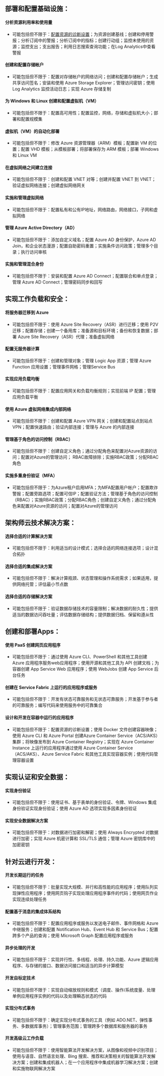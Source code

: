 ## 部署和配置基础设施：

#### 分析资源利用率和使用量

* 可能包括但不限于：[配置资源的诊断设置](https://github.com/liuwantao3/Azure-Certification/blob/master/AZ%20300%20Requirements.md)；为资源创建基线；创建和停用警报；分析订阅中的警报；分析订阅中的指标；创建行动组；监控未使用的资源；监控支出；支出报告；利用日志搜索查询功能；在Log Analytics中查看警报

#### 创建和配置存储帐户

* 可能包括但不限于：配置对存储帐户的网络访问；创建和配置存储帐户；生成共享访问签名；安装和使用 Azure Storage Explorer；管理访问密钥；使用 Log Analytics 监控活动日志；实现 Azure 存储复制

#### 为 Windows 和 Linux 创建和配置虚拟机（VM）

* 可能包括但不限于：配置高可用性；配置监控，网络，存储和虚拟机大小；部署和配置规模集

#### 虚拟机（VM）的自动化部署

* 可能包括但不限于：修改 Azure 资源管理器（ARM）模板；配置新 VM 的位置；配置 VHD 模板；从模板部署；将部署保存为 ARM 模板；部署 Windows 和 Linux VM

#### 在虚拟网络之间建立连接

* 可能包括但不限于：创建和配置 VNET 对等；创建并配置 VNET 到 VNET；验证虚拟网络连接；创建虚拟网络网关

#### 实施和管理虚拟网络

* 可能包括但不限于：配置私有和公有IP地址，网络路由，网络接口，子网和虚拟网络

#### 管理 Azure Active Directory（AD）

* 可能包括但不限于：添加自定义域名；配置 Azure AD 身份保护，Azure AD Join，和企业状态漫游；配置自助密码重置；实施条件访问政策；管理多个目录；执行访问审核

#### 实施和管理混合身份

* 可能包括但不限于：安装和配置 Azure AD Connect；配置联合和单点登录；管理 Azure AD Connect；管理密码同步和回写

## 实现工作负载和安全：

#### 将服务器迁移到 Azure

- 可能包括但不限于：使用 Azure Site Recovery（ASR）进行迁移；使用 P2V 迁移；配置存储；创建一个备用库；准备源和目标环境；备份和恢复数据；部署 Azure Site Recovery（ASR）代理；准备虚拟网络

#### 配置无服务器计算

- 可能包括但不限于：创建和管理对象；管理 Logic App 资源；管理 Azure Function 应用设置；管理事件网格；管理Service Bus

#### 实现应用负载均衡

- 可能包括但不限于：配置应用网关和负载均衡规则；实现前端 IP 配置；管理应用负载平衡

#### 使用 Azure 虚拟网络集成内部网络

- 可能包括但不限于：创建和配置 Azure VPN 网关；创建和配置站点到站点 VPN；配置快速路由；验证内部连接；管理与 Azure 的内部连接

#### 管理基于角色的访问控制（RBAC）

- 可能包括但不限于：创建自定义角色；通过分配角色来配置对Azure资源的访问；配置对Azure的管理访问； RBAC故障排除；实施RBAC政策；分配RBAC角色

#### 实施多重身份验证（MFA）

- 可能包括但不限于：为Azure租户启用MFA；为MFA配置用户帐户；配置欺诈警报；配置旁路选项；配置可信IP；配置验证方法；管理基于角色的访问控制（RBAC）；实施RBAC政策；分配RBAC角色；创建自定义角色；通过分配角色来配置对Azure资源的访问；配置对Azure的管理访问

## 架构师云技术解决方案：

#### 选择合适的计算解决方案

- 可能包括但不限于：利用适当的设计模式；选择合适的网络连接选项；设计混合拓扑

#### 选择合适的集成解决方案

- 可能包括但不限于：解决计算瓶颈、状态管理和操作系统需求；如果适用，提供网络托管；评估最小节点数

#### 选择合适的存储解决方案

- 可能包括但不限于：验证数据存储技术的容量限制；解决数据的耐久性；提供适当的数据访问吞吐量；评估数据存储结构；提供数据归档、保留和遵从性

## 创建和部署Apps：

#### 使用 PaaS 创建网页应用程序

- 可能包括但不限于：通过使用 Azure CLI、PowerShell 和其他工具创建 Azure 应用程序服务web应用程序；使用开源和其他工具为 API 创建文档；为容器创建 App Service Web 应用程序；使用 WebJobs 创建 App Service 后台任务

#### 创建在 Service Fabric 上运行的应用程序或服务

- 可能包括但不限于：开发有状态可靠服务和无状态可靠服务；开发基于参与者的可靠服务；编写代码来使用服务中的可靠集合

#### 设计和开发在容器中运行的应用程序

- 可能包括但不限于：配置资源的诊断设置；使用 Docker 文件创建容器映像；使用 Azure CLI 和 Azure Portal 创建Azure Container Service（ACS/AKS）集群；将映像发布到 Azure Container Registry；实现在 Azure Container Instance 上运行的应用程序通过使用 Azure Container Service（ACS/AKS）、Azure Service Fabric 和其他工具实现容器实例；使用代码管理容器设置

## 实现认证和安全数据：

#### 实现身份验证

- 可能包括但不限于：使用证书、基于表单的身份验证、令牌、Windows 集成身份验证实现身份验证；使用 Azure AD 选项实现多因素身份验证

#### 实现安全数据解决方案

- 可能包括但不限于：对数据进行加密和解密；使用 Always Encrypted 对数据进行加密；实现 Azure 机密计算和 SSL/TLS 通信；管理 Azure 密钥库中的加密密钥

## 针对云进行开发：

#### 开发长期运行的任务

- 可能包括但不限于：批量实现大规模、并行和高性能的应用程序；使用队列实现弹性应用程序；使用网页钩子实现处理应用程序事件的代码；使用网页作业实现连续处理任务

#### 配置基于消息的集成体系结构

- 可能包括但不限于：配置应用程序或服务以发送电子邮件、事件网格和 Azure 中继服务；创建和配置 Notification Hub、Event Hub 和 Service Bus；配置跨多个产品的查询；使用 Microsoft Graph 配置应用程序或服务

#### 异步处理的开发

- 可能包括但不限于：实现并行性、多线程、处理、持久功能、Azure 逻辑应用程序、与存储的接口、数据访问接口和适当的异步计算模型

#### 开发自标定技术

- 可能包括但不限于：实现自动缩放规则和模式（调度、操作/系统度量、处理单例应用程序实例的代码以及处理瞬态状态的代码

#### 实现分布式事务

- 可能包括但不限于：确定实现分布式事务的工具（例如 ADO.NET、弹性事务、多数据库事务）；管理事务范围；管理跨多个数据库和服务器的事务

#### 开发高级云工作负载

- 可能包括但不限于：使用智能算法开发解决方案，从图像和视频中识别项目；使用与语音、自然语言处理、Bing 搜索、推荐和决策相关的智能算法开发解决方案；创建和集成机器人；在一个应用程序中集成机器学习解决方案；创建和实施物联网解决方案
